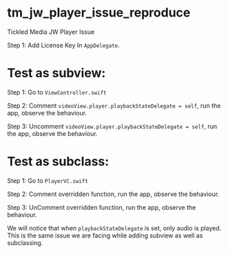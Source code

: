 # tm_jw_player_issue_reproduce
Tickled Media JW Player Issue 

Step 1:
Add License Key In `AppDelegate`.

# Test as subview:
Step 1:
Go to `ViewController.swift` 

Step 2:
Comment `videoView.player.playbackStateDelegate = self`, run the app, observe the behaviour.

Step 3:
Uncomment `videoView.player.playbackStateDelegate = self`, run the app, observe the behaviour.

# Test as subclass:
Step 1:
Go to `PlayerVC.swift` 

Step 2:
Comment overridden function, run the app, observe the behaviour.

Step 3:
UnComment overridden function, run the app, observe the behaviour.

We will notice that when `playbackStateDelegate` is set, only audio is played.
This is the same issue we are facing while adding subview as well as subclassing.

